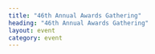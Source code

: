 ```yaml
---
title: "46th Annual Awards Gathering"
heading: "46th Annual Awards Gathering"
layout: event
category: event
---
```

